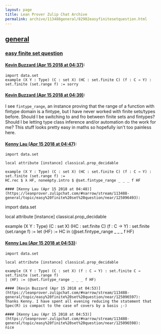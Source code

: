 ```yaml
---
layout: page
title: Lean Prover Zulip Chat Archive 
permalink: archive/113488general/82902easyfinitesetquestion.html
---
```


## [general](index.html)
### [easy finite set question](82902easyfinitesetquestion.html)

#### [Kevin Buzzard (Apr 15 2018 at 04:37)](https://leanprover.zulipchat.com/#narrow/stream/113488-general/topic/easy%20finite%20set%20question/near/125096226):
```lean
import data.set
example (X Y : Type) (C : set X) (HC : set.finite C) (f : C → Y) : set.finite (set.range f) := sorry
```

#### [Kevin Buzzard (Apr 15 2018 at 04:39)](https://leanprover.zulipchat.com/#narrow/stream/113488-general/topic/easy%20finite%20set%20question/near/125096272):
I see `fintype_range`, an instance proving that the range of a function with fintype domain is a fintype, but I have never worked with finite sets/types before. Should I be switching to and fro between finite sets and fintypes? Should I be letting type class inference and/or automation do the work for me? This stuff looks pretty easy in maths so hopefully isn't too painless here.

#### [Kenny Lau (Apr 15 2018 at 04:47)](https://leanprover.zulipchat.com/#narrow/stream/113488-general/topic/easy%20finite%20set%20question/near/125096454):
```
import data.set

local attribute [instance] classical.prop_decidable

example (X Y : Type) (C : set X) (HC : set.finite C) (f : C → Y) : set.finite (set.range f) :=
HC.rec $ λ HF, nonempty.intro $ @set.fintype_range _ _ _ f HF

#### [Kenny Lau (Apr 15 2018 at 04:48)](https://leanprover.zulipchat.com/#narrow/stream/113488-general/topic/easy%20finite%20set%20question/near/125096493):
```
import data.set

local attribute [instance] classical.prop_decidable

example (X Y : Type) (C : set X) (HC : set.finite C) (f : C → Y) : set.finite (set.range f) :=
let ⟨HF⟩ := HC in ⟨@set.fintype_range _ _ _ f HF⟩

#### [Kenny Lau (Apr 15 2018 at 04:53)](https://leanprover.zulipchat.com/#narrow/stream/113488-general/topic/easy%20finite%20set%20question/near/125096591):
```
import data.set

local attribute [instance] classical.prop_decidable

example (X Y : Type) (C : set X) (f : C → Y) : set.finite C → set.finite (set.range f)
| ⟨HF⟩ := ⟨@set.fintype_range _ _ _ f HF⟩

#### [Kevin Buzzard (Apr 15 2018 at 04:53)](https://leanprover.zulipchat.com/#narrow/stream/113488-general/topic/easy%20finite%20set%20question/near/125096597):
Thanks Kenny. I have spent all evening reducing the statement that Spec(R) is compact to the case of covers by a basis ;-)

#### [Kenny Lau (Apr 15 2018 at 04:53)](https://leanprover.zulipchat.com/#narrow/stream/113488-general/topic/easy%20finite%20set%20question/near/125096598):
nice

